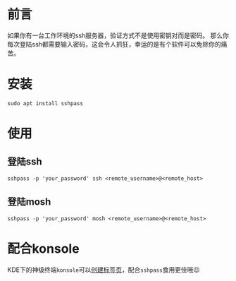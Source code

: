 # 前言
如果你有一台工作环境的ssh服务器，验证方式不是使用密钥对而是密码。
那么你每次登陆ssh都需要输入密码，这会令人抓狂，幸运的是有个软件可以免除你的痛苦。

# 安装
```fish
sudo apt install sshpass
```

# 使用
## 登陆ssh
```fish
sshpass -p 'your_password' ssh <remote_username>@<remote_host>
```

## 登陆mosh
```fish
sshpass -p 'your_password' mosh <remote_username>@<remote_host>
```

# 配合konsole
KDE下的神级终端`konsole`可以[创建标签页](../kubuntu/konsole.md#配置方案)，配合`sshpass`食用更佳哦😉
